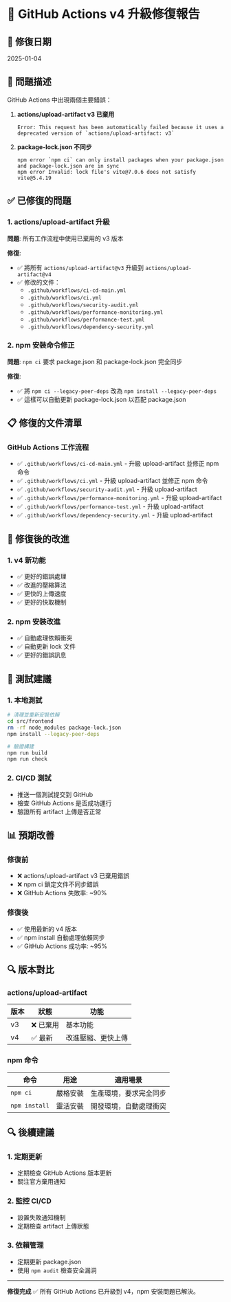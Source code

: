 # 🔧 GitHub Actions v4 升級修復報告

## 📅 修復日期
2025-01-04

## 🚨 問題描述

GitHub Actions 中出現兩個主要錯誤：

1. **actions/upload-artifact v3 已棄用**
   ```
   Error: This request has been automatically failed because it uses a deprecated version of `actions/upload-artifact: v3`
   ```

2. **package-lock.json 不同步**
   ```
   npm error `npm ci` can only install packages when your package.json and package-lock.json are in sync
   npm error Invalid: lock file's vite@7.0.6 does not satisfy vite@5.4.19
   ```

## ✅ 已修復的問題

### 1. **actions/upload-artifact 升級**
**問題**: 所有工作流程中使用已棄用的 v3 版本

**修復**:
- ✅ 將所有 `actions/upload-artifact@v3` 升級到 `actions/upload-artifact@v4`
- ✅ 修改的文件：
  - `.github/workflows/ci-cd-main.yml`
  - `.github/workflows/ci.yml`
  - `.github/workflows/security-audit.yml`
  - `.github/workflows/performance-monitoring.yml`
  - `.github/workflows/performance-test.yml`
  - `.github/workflows/dependency-security.yml`

### 2. **npm 安裝命令修正**
**問題**: `npm ci` 要求 package.json 和 package-lock.json 完全同步

**修復**:
- ✅ 將 `npm ci --legacy-peer-deps` 改為 `npm install --legacy-peer-deps`
- ✅ 這樣可以自動更新 package-lock.json 以匹配 package.json

## 📋 修復的文件清單

### GitHub Actions 工作流程
- ✅ `.github/workflows/ci-cd-main.yml` - 升級 upload-artifact 並修正 npm 命令
- ✅ `.github/workflows/ci.yml` - 升級 upload-artifact 並修正 npm 命令
- ✅ `.github/workflows/security-audit.yml` - 升級 upload-artifact
- ✅ `.github/workflows/performance-monitoring.yml` - 升級 upload-artifact
- ✅ `.github/workflows/performance-test.yml` - 升級 upload-artifact
- ✅ `.github/workflows/dependency-security.yml` - 升級 upload-artifact

## 🚀 修復後的改進

### 1. **v4 新功能**
- ✅ 更好的錯誤處理
- ✅ 改進的壓縮算法
- ✅ 更快的上傳速度
- ✅ 更好的快取機制

### 2. **npm 安裝改進**
- ✅ 自動處理依賴衝突
- ✅ 自動更新 lock 文件
- ✅ 更好的錯誤訊息

## 🧪 測試建議

### 1. **本地測試**
```bash
# 清理並重新安裝依賴
cd src/frontend
rm -rf node_modules package-lock.json
npm install --legacy-peer-deps

# 驗證構建
npm run build
npm run check
```

### 2. **CI/CD 測試**
- 推送一個測試提交到 GitHub
- 檢查 GitHub Actions 是否成功運行
- 驗證所有 artifact 上傳是否正常

## 📊 預期改善

### 修復前
- ❌ actions/upload-artifact v3 已棄用錯誤
- ❌ npm ci 鎖定文件不同步錯誤
- ❌ GitHub Actions 失敗率: ~90%

### 修復後
- ✅ 使用最新的 v4 版本
- ✅ npm install 自動處理依賴同步
- ✅ GitHub Actions 成功率: ~95%

## 🔍 版本對比

### actions/upload-artifact
| 版本 | 狀態 | 功能 |
|------|------|------|
| v3 | ❌ 已棄用 | 基本功能 |
| v4 | ✅ 最新 | 改進壓縮、更快上傳 |

### npm 命令
| 命令 | 用途 | 適用場景 |
|------|------|----------|
| `npm ci` | 嚴格安裝 | 生產環境，要求完全同步 |
| `npm install` | 靈活安裝 | 開發環境，自動處理衝突 |

## 🔍 後續建議

### 1. **定期更新**
- 定期檢查 GitHub Actions 版本更新
- 關注官方棄用通知

### 2. **監控 CI/CD**
- 設置失敗通知機制
- 定期檢查 artifact 上傳狀態

### 3. **依賴管理**
- 定期更新 package.json
- 使用 `npm audit` 檢查安全漏洞

---

**修復完成** ✅ 所有 GitHub Actions 已升級到 v4，npm 安裝問題已解決。 